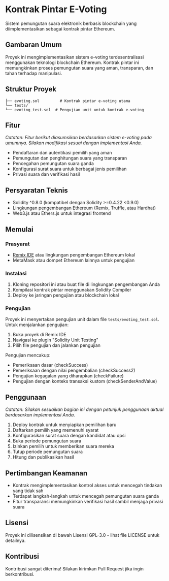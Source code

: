 # Kontrak Pintar E-Voting

Sistem pemungutan suara elektronik berbasis blockchain yang diimplementasikan sebagai kontrak pintar Ethereum.

## Gambaran Umum

Proyek ini mengimplementasikan sistem e-voting terdesentralisasi menggunakan teknologi blockchain Ethereum. Kontrak pintar ini memungkinkan proses pemungutan suara yang aman, transparan, dan tahan terhadap manipulasi.

## Struktur Proyek

```
├── evoting.sol         # Kontrak pintar e-voting utama
└── tests/
└── evoting_test.sol  # Pengujian unit untuk kontrak e-voting
```

## Fitur

*Catatan: Fitur berikut diasumsikan berdasarkan sistem e-voting pada umumnya. Silakan modifikasi sesuai dengan implementasi Anda.*

- Pendaftaran dan autentikasi pemilih yang aman
- Pemungutan dan penghitungan suara yang transparan
- Pencegahan pemungutan suara ganda
- Konfigurasi surat suara untuk berbagai jenis pemilihan
- Privasi suara dan verifikasi hasil

## Persyaratan Teknis

- Solidity ^0.8.0 (kompatibel dengan Solidity >=0.4.22 <0.9.0)
- Lingkungan pengembangan Ethereum (Remix, Truffle, atau Hardhat)
- Web3.js atau Ethers.js untuk integrasi frontend

## Memulai

### Prasyarat

- [Remix IDE](https://remix.ethereum.org/) atau lingkungan pengembangan Ethereum lokal
- MetaMask atau dompet Ethereum lainnya untuk pengujian

### Instalasi

1. Kloning repositori ini atau buat file di lingkungan pengembangan Anda
2. Kompilasi kontrak pintar menggunakan Solidity Compiler
3. Deploy ke jaringan pengujian atau blockchain lokal

### Pengujian

Proyek ini menyertakan pengujian unit dalam file `tests/evoting_test.sol`. Untuk menjalankan pengujian:

1. Buka proyek di Remix IDE
2. Navigasi ke plugin "Solidity Unit Testing"
3. Pilih file pengujian dan jalankan pengujian

Pengujian mencakup:
- Pemeriksaan dasar (checkSuccess)
- Pemeriksaan dengan nilai pengembalian (checkSuccess2)
- Pengujian kegagalan yang diharapkan (checkFailure)
- Pengujian dengan konteks transaksi kustom (checkSenderAndValue)

## Penggunaan

*Catatan: Silakan sesuaikan bagian ini dengan petunjuk penggunaan aktual berdasarkan implementasi Anda.*

1. Deploy kontrak untuk menyiapkan pemilihan baru
2. Daftarkan pemilih yang memenuhi syarat
3. Konfigurasikan surat suara dengan kandidat atau opsi
4. Buka periode pemungutan suara
5. Izinkan pemilih untuk memberikan suara mereka
6. Tutup periode pemungutan suara
7. Hitung dan publikasikan hasil

## Pertimbangan Keamanan

- Kontrak mengimplementasikan kontrol akses untuk mencegah tindakan yang tidak sah
- Terdapat langkah-langkah untuk mencegah pemungutan suara ganda
- Fitur transparansi memungkinkan verifikasi hasil sambil menjaga privasi suara

## Lisensi

Proyek ini dilisensikan di bawah Lisensi GPL-3.0 - lihat file LICENSE untuk detailnya.

## Kontribusi

Kontribusi sangat diterima! Silakan kirimkan Pull Request jika ingin berkontribusi.